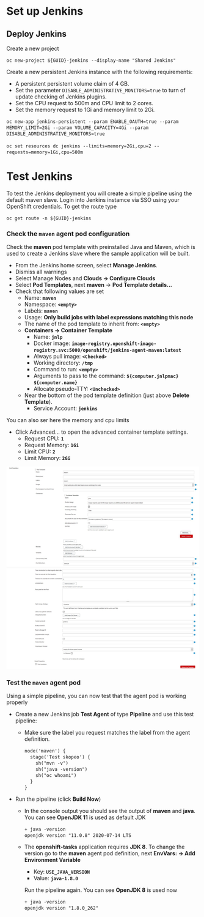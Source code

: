 # Set up Jenkins

## Deploy Jenkins

Create a new project

```
oc new-project ${GUID}-jenkins --display-name "Shared Jenkins"
```

Create a new persistent Jenkins instance with the following requirements:
- A persistent persistent volume claim of 4 GB.
- Set the parameter `DISABLE_ADMINISTRATIVE_MONITORS=true` to turn of update checking of Jenkins plugins.
- Set the CPU request to 500m and CPU limit to 2 cores.
- Set the memory request to 1Gi and memory limit to 2Gi.

```
oc new-app jenkins-persistent --param ENABLE_OAUTH=true --param MEMORY_LIMIT=2Gi --param VOLUME_CAPACITY=4Gi --param DISABLE_ADMINISTRATIVE_MONITORS=true

oc set resources dc jenkins --limits=memory=2Gi,cpu=2 --requests=memory=1Gi,cpu=500m
```

# Test Jenkins

To test the Jenkins deployment you will create a simple pipeline using the default maven slave. Login into Jenkins instamce via SSO using your OpenShift credentials. To get the route type

```
oc get route -n ${GUID}-jenkins
```

### Check the **`maven`** agent pod configuration

Check the **maven** pod template with preinstalled Java and Maven, which is used to create a Jenkins slave where the sample application will be built.  

- From the Jenkins home screen, select **Manage Jenkins**.
- Dismiss all warnings
- Select Manage Nodes and **Clouds → Configure Clouds**
- Select **Pod Templates**, next **maven** → **Pod Template details...**
- Check that following values are set
  - Name: **`maven`**
  - Namespace: **`<empty>`**
  - Labels: **`maven`**
  - Usage: **Only build jobs with label expressions matching this node**
  - The name of the pod template to inherit from: **`<empty>`**
  - **Containers → Container Template**
    - Name: **`jnlp`**
    - Docker image: **`image-registry.openshift-image-registry.svc:5000/openshift/jenkins-agent-maven:latest`**
    - Always pull image: **`<Checked>`**
    - Working directory: **`/tmp`**
    - Command to run: **`<empty>`**
    - Arguments to pass to the command: **`${computer.jnlpmac} ${computer.name}`**
    - Allocate pseudo-TTY: **`<Unchecked>`**
  - Near the bottom of the pod template definition (just above **Delete Template**).
    - Service Account: **`jenkins`**

You can also ser here the memory and cpu limits

- Click Advanced… to open the advanced container template settings.
  - Request CPU: **`1`**
  - Request Memory: **`1Gi`**
  - Limit CPU: **`2`**
  - Limit Memory: **`2Gi`**

![Maven Pod Template 1](images/maven-pod-template-1.jpg)
![Maven Pod Template 2](images/maven-pod-template-2.jpg)

### Test the **`maven`** agent pod

Using a simple pipeline, you can now test that the agent pod is working properly

- Create a new Jenkins job **Test Agent** of type **Pipeline** and use this test pipeline:
  - Make sure the label you request matches the label from the agent definition.

    ```
    node('maven') {
      stage('Test skopeo') {
        sh("mvn -v")
        sh("java -version")
        sh("oc whoami")
      }
    }
    ```
- Run the pipeline (click **Build Now**)
  - In the console output you should see the output of **maven** and **java**. You can see **OpenJDK 11** is used as default JDK
    ```
    + java -version
    openjdk version "11.0.8" 2020-07-14 LTS
    ```
  - The **openshift-tasks** application requires **JDK 8**. To change the version go to the **maven** agent pod definition, next **EnvVars: → Add Environment Variable**
    - Key: **`USE_JAVA_VERSION`**
    - Value: **`java-1.8.0`**

    Run the pipeline again. You can see **OpenJDK 8** is used now
    ```
    + java -version
    openjdk version "1.8.0_262"
    ```
  

